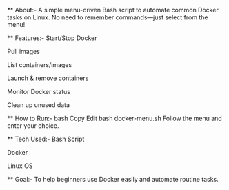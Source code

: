 ** About:-
A simple menu-driven Bash script to automate common Docker tasks on Linux. No need to remember commands—just select from the menu!

** Features:-
Start/Stop Docker

Pull images

List containers/images

Launch & remove containers

Monitor Docker status

Clean up unused data

** How to Run:-
bash
Copy
Edit
bash docker-menu.sh
Follow the menu and enter your choice.

** Tech Used:-
Bash Script

Docker

Linux OS

** Goal:-
To help beginners use Docker easily and automate routine tasks.

